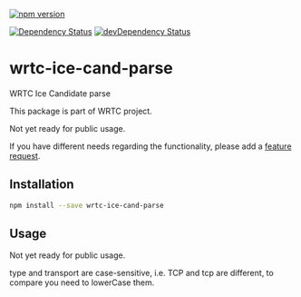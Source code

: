 [![npm version](https://badge.fury.io/js/wrtc-ice-cand-parse.svg)](http://badge.fury.io/js/wrtc-ice-cand-parse)

[![Dependency Status](https://david-dm.org/alykoshin/wrtc-ice-cand-parse/status.svg)](https://david-dm.org/alykoshin/wrtc-ice-cand-parse#info=dependencies)
[![devDependency Status](https://david-dm.org/alykoshin/wrtc-ice-cand-parse/dev-status.svg)](https://david-dm.org/alykoshin/wrtc-ice-cand-parse#info=devDependencies)

wrtc-ice-cand-parse
===================

WRTC Ice Candidate parse

This package is part of WRTC project.

Not yet ready for public usage.

If you have different needs regarding the functionality, please add a [feature request](https://github.com/alykoshin/wrtc-ice-cand-parse/issues).

## Installation

```sh
npm install --save wrtc-ice-cand-parse
```

## Usage

Not yet ready for public usage.

type and transport are case-sensitive, i.e. TCP and tcp are different, to compare you need to lowerCase them.

